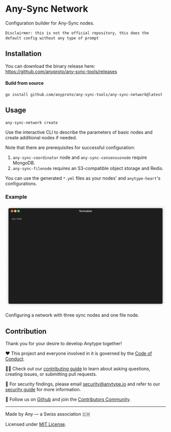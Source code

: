 # Any-Sync Network
Configuration builder for Any-Sync nodes.

```
Disclairmer: this is not the official repository, this does the default config without any type of prompt
```
## Installation
You can download the binary release here: https://github.com/anyproto/any-sync-tools/releases  

#### Build from source   
```
go install github.com/anyproto/any-sync-tools/any-sync-network@latest
```

## Usage
```
any-sync-network create
```
Use the interactive CLI to describe the parameters of basic nodes and create additional nodes if needed. 

Note that there are prerequisites for successful configuration:
1. `any-sync-coordinator` node and `any-sync-consensusnode` require MongoDB.
2. `any-sync-filenode` requires an S3-compatible object storage and Redis.

You can use the generated `*.yml` files as your nodes' and `anytype-heart`'s configurations.

### Example
![Interactive CLI demo](../assets/any-sync-network-example.gif)

Configuring a network with three sync nodes and one file node.


## Contribution
Thank you for your desire to develop Anytype together!

❤️ This project and everyone involved in it is governed by the [Code of Conduct](https://github.com/anyproto/.github/blob/main/docs/CODE_OF_CONDUCT.md).

🧑‍💻 Check out our [contributing guide](https://github.com/anyproto/.github/blob/main/docs/CONTRIBUTING.md) to learn about asking questions, creating issues, or submitting pull requests.

🫢 For security findings, please email [security@anytype.io](mailto:security@anytype.io) and refer to our [security guide](https://github.com/anyproto/.github/blob/main/docs/SECURITY.md) for more information.

🤝 Follow us on [Github](https://github.com/anyproto) and join the [Contributors Community](https://github.com/orgs/anyproto/discussions).

---
Made by Any — a Swiss association 🇨🇭

Licensed under [MIT License](../LICENSE).